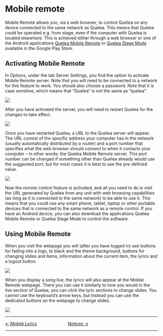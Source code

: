 # Mobile remote

Mobile Remote allows you, via a web browser, to control Quelea on any
device connected to the same network as Quelea. This means that Quelea
could be operated e.g. from stage, even if the computer with Quelea is
located elsewhere. This is achieved either through a web browser or one
of the Android applications [Quelea Mobile
Remote](https://play.google.com/store/apps/details?id=org.quelea.mobileremote)
or [Quelea Stage
Mode](https://play.google.com/store/apps/details?id=org.quelea.stagemode)
available in the Google Play Store.

## Activating Mobile Remote

In Options, under the tab Server Settings, you find the option to
activate Mobile Remote server. Note that you will need to be connected
to a network for this feature to work. You should also choose a
password. Note that it is case sensitive, which means that “Quelea” is
not the same as “quelea”.

![](Quelea_manual-e-055.png)

After you have activated the server, you will need to restart Quelea for
the changes to take effect.

![](Quelea_manual-e-056.png)

Once you have restarted Quelea, a URL to the Quelea server will appear.
The URL consist of the specific address your computer has in the network
(usually automatically distributed by a router) and a port number that
specifies what the web browser should connect to when it contacts your
computer – in other words: the Quelea Mobile Remote server. This port
number can be changed if something other than Quelea already would use
the suggested port, but for most cases it is best to use the pre-defined
value.

![](Quelea_manual-e-057.png)

Now the remote control feature is activated, and all you need to do is
visit the URL generated by Quelea from any unit with web browsing
capabilities (as long as it is connected to the same network) to be able
to use it. This means that you could use any smart phone, tablet, laptop
or other portable devices that is connected to the same network as a
remote control. If you have an Android device, you can also download the
applications Quelea Mobile Remote or Quelea Stage Mode to control the
software.

## Using Mobile Remote

When you visit the webpage you will (after you have logged in) see
buttons for fading into a logo, to black and the theme background,
buttons for changing slides and items, information about the current
item, the lyrics and a logout button.

![](Quelea_manual-e-058.png)

When you display a song live, the lyrics will also appear at the Mobile
Remote webpage. There you can use it similarly to how you would in the
live section of Quelea; you can click the lyric sections to change
slides. You cannot use the keyboard’s arrow keys, but instead you can
use the dedicated buttons on the webpage to change slides.

![](Quelea_manual-e-059.png)

-----



[← Mobile Lyrics](Mobile_Lyrics "Mobile Lyrics") &nbsp;&nbsp;&nbsp;&nbsp;&nbsp;&nbsp;&nbsp;&nbsp;&nbsp;&nbsp;&nbsp;&nbsp;&nbsp;&nbsp;&nbsp;&nbsp;&nbsp;&nbsp;&nbsp;&nbsp;&nbsp;&nbsp;&nbsp;&nbsp;
[Notices →](Notices "Notices")

---
